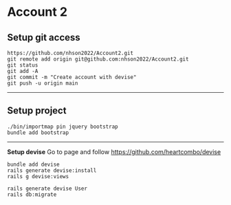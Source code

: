 # Account 2

## Setup git access
```
https://github.com/nhson2022/Account2.git
git remote add origin git@github.com:nhson2022/Account2.git
git status
git add -A
git commit -m "Create account with devise"
git push -u origin main
```
---
## Setup project
```
./bin/importmap pin jquery bootstrap
bundle add bootstrap
```
---
**Setup devise**
Go to page and follow https://github.com/heartcombo/devise
```
bundle add devise
rails generate devise:install
rails g devise:views

rails generate devise User
rails db:migrate
```